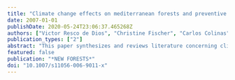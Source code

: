 ```yaml
---
title: "Climate change effects on mediterranean forests and preventive measures"
date: 2007-01-01
publishDate: 2020-05-24T23:06:37.465268Z
authors: ["Victor Resco de Dios", "Christine Fischer", "Carlos Colinas"]
publication_types: ["2"]
abstract: "This paper synthesizes and reviews literature concerning climate change effects on Mediterranean forest ecology and management as well as the restorative techniques necessary to maintain forest health, forest yield and biodiversity. Climate change compounded with trends of rural abandonment are likely to diminish forested areas within the Mediterranean basin that will be replaced by fire prone shrub communities. This could be favoured by outbreaks of pathogens, fire and other large-scale disturbances. Landscape fragmentation is expected to impede species migration. Annual increments and subsequent income from forests are expected to decrease. Reafforestations are necessary to ensure the presence of propagules of forest species and their site-specific varieties best adapted to future climatic conditions even though they may be different from the present forest-plant community. Current challenges in biodiversity conservation can only be met by afforestations whose main objective is to maintain ecosystem functioning. A new silviculture must emerge encompassing these habitat displacement and economic concerns while maximizing carbon sequestration."
featured: false
publication: "*NEW FORESTS*"
doi: "10.1007/s11056-006-9011-x"
---
```


